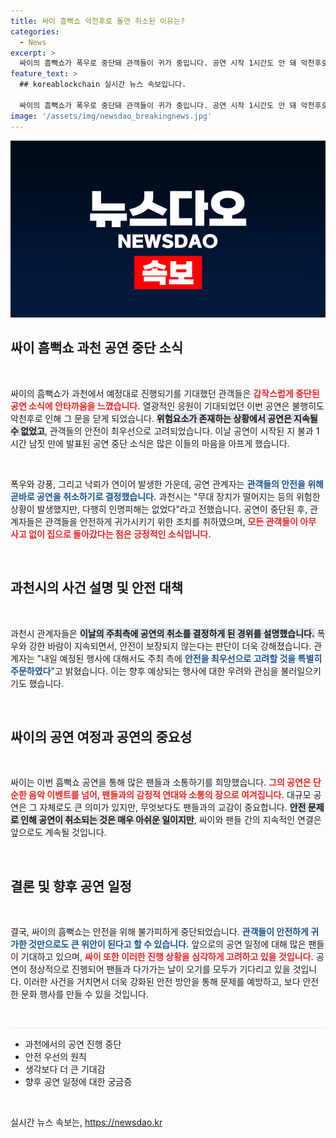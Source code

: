 ```yaml
---
title: 싸이 흠뻑쇼 악천후로 돌연 취소된 이유는?
categories:
  - News
excerpt: >
  싸이의 흠뻑쇼가 폭우로 중단돼 관객들이 귀가 중입니다. 공연 시작 1시간도 안 돼 악천후로 취소되며, 안전이 최우선시 됐습니다. 인명피해는 없지만, 무대 장치는 일부 파손됐습니다.
feature_text: >
  ## koreablockchain 실시간 뉴스 속보입니다.

  싸이의 흠뻑쇼가 폭우로 중단돼 관객들이 귀가 중입니다. 공연 시작 1시간도 안 돼 악천후로 취소되며, 안전이 최우선시 됐습니다. 인명피해는 없지만, 무대 장치는 일부 파손됐습니다.
image: '/assets/img/newsdao_breakingnews.jpg'
---
```


<p><img src="/assets/img/newsdao_breakingnews.jpg" alt="koreablockchain 속보" /></p>

<h2 data-ke-size="size26">싸이 흠뻑쇼 과천 공연 중단 소식</h2>

<p data-ke-size="size16">&nbsp;</p>

<p>싸이의 흠뻑쇼가 과천에서 예정대로 진행되기를 기대했던 관객들은 <b><span style="color: #ee2323;">갑작스럽게 중단된 공연 소식에 안타까움을 느꼈습니다.</span></b> 열광적인 응원이 기대되었던 이번 공연은 불행히도 악천후로 인해 그 문을 닫게 되었습니다. <b><span style="background-color: #21538527;">위험요소가 존재하는 상황에서 공연은 지속될 수 없었고</span></b>, 관객들의 안전이 최우선으로 고려되었습니다. 이날 공연이 시작된 지 불과 1시간 남짓 만에 발표된 공연 중단 소식은 많은 이들의 마음을 아프게 했습니다. </p>

<p data-ke-size="size16">&nbsp;</p>

<p>폭우와 강풍, 그리고 낙뢰가 연이어 발생한 가운데, 공연 관계자는 <b><span style="color: #1a5490;">관객들의 안전을 위해 곧바로 공연을 취소하기로 결정했습니다.</span></b> 과천시는 "무대 장치가 떨어지는 등의 위험한 상황이 발생했지만, 다행히 인명피해는 없었다"라고 전했습니다. 공연이 중단된 후, 관계자들은 관객들을 안전하게 귀가시키기 위한 조치를 취하였으며, <b><span style="color: #ee2323;">모든 관객들이 아무 사고 없이 집으로 돌아갔다는 점은 긍정적인 소식입니다.</span></b></p>

<p data-ke-size="size16">&nbsp;</p>

<h2 data-ke-size="size26">과천시의 사건 설명 및 안전 대책</h2>

<p data-ke-size="size16">&nbsp;</p>

<p>과천시 관계자들은 <b><span style="background-color: #21538527;">이날의 주최측에 공연의 취소를 결정하게 된 경위를 설명했습니다.</span></b> 폭우와 강한 바람이 지속되면서, 안전이 보장되지 않는다는 판단이 더욱 강해졌습니다. 관계자는 "내일 예정된 행사에 대해서도 주최 측에 <b><span style="color: #1a5490;">안전을 최우선으로 고려할 것을 특별히 주문하였다</span></b>"고 밝혔습니다. 이는 향후 예상되는 행사에 대한 우려와 관심을 불러일으키기도 했습니다.</p>

<p data-ke-size="size16">&nbsp;</p>

<h2 data-ke-size="size26">싸이의 공연 여정과 공연의 중요성</h2>

<p data-ke-size="size16">&nbsp;</p>

<p>싸이는 이번 흠뻑쇼 공연을 통해 많은 팬들과 소통하기를 희망했습니다. <b><span style="color: #ee2323;">그의 공연은 단순한 음악 이벤트를 넘어, 팬들과의 감정적 연대와 소통의 장으로 여겨집니다.</span></b> 대규모 공연은 그 자체로도 큰 의미가 있지만, 무엇보다도 팬들과의 교감이 중요합니다. <b><span style="background-color: #21538527;">안전 문제로 인해 공연이 취소되는 것은 매우 아쉬운 일이지만</span></b>, 싸이와 팬들 간의 지속적인 연결은 앞으로도 계속될 것입니다.</p>

<p data-ke-size="size16">&nbsp;</p>

<h2 data-ke-size="size26">결론 및 향후 공연 일정</h2>

<p data-ke-size="size16">&nbsp;</p>

<p>결국, 싸이의 흠뻑쇼는 안전을 위해 불가피하게 중단되었습니다. <b><span style="color: #1a5490;">관객들이 안전하게 귀가한 것만으로도 큰 위안이 된다고 할 수 있습니다.</span></b> 앞으로의 공연 일정에 대해 많은 팬들이 기대하고 있으며, <b><span style="color: #ee2323;">싸이 또한 이러한 진행 상황을 심각하게 고려하고 있을 것입니다.</span></b> 공연이 정상적으로 진행되어 팬들과 다가가는 날이 오기를 모두가 기다리고 있을 것입니다. 이러한 사건을 거치면서 더욱 강화된 안전 방안을 통해 문제를 예방하고, 보다 안전한 문화 행사를 만들 수 있을 것입니다. </p>

<p data-ke-size="size16">&nbsp;</p>

<hr style="height: 1px; border: 0; background: #eee;" />

<ul>
    <li>과천에서의 공연 진행 중단</li>
    <li>안전 우선의 원칙</li>
    <li>생각보다 더 큰 기대감</li>
    <li>향후 공연 일정에 대한 궁금증</li>
</ul>

<p data-ke-size="size16">&nbsp;</p>
실시간 뉴스 속보는, <a href="https://newsdao.kr" rel="dofollow">https://newsdao.kr</a>


